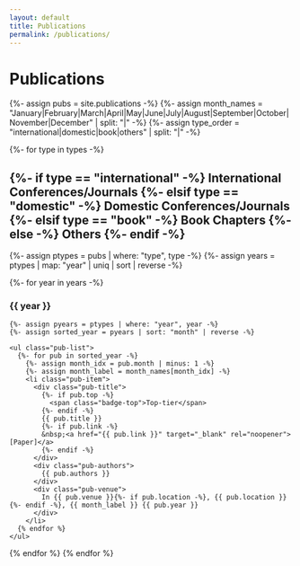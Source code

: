 ```yaml
---
layout: default
title: Publications
permalink: /publications/
---
```


<h1>Publications</h1>

{%- assign pubs = site.publications -%}
{%- assign month_names = "January|February|March|April|May|June|July|August|September|October|November|December" | split: "|" -%}
{%- assign type_order = "international|domestic|book|others" | split: "|" -%}

{%- for type in types -%}
  <h2>
    {%- if type == "international" -%} International Conferences/Journals
    {%- elsif type == "domestic" -%} Domestic Conferences/Journals
    {%- elsif type == "book" -%} Book Chapters
    {%- else -%} Others
    {%- endif -%}
  </h2>

  {%- assign ptypes = pubs | where: "type", type -%}
  {%- assign years = ptypes | map: "year" | uniq | sort | reverse -%}

  {%- for year in years -%}
    <h3>{{ year }}</h3>

    {%- assign pyears = ptypes | where: "year", year -%}
    {%- assign sorted_year = pyears | sort: "month" | reverse -%}

    <ul class="pub-list">
      {%- for pub in sorted_year -%}
        {%- assign month_idx = pub.month | minus: 1 -%}
        {%- assign month_label = month_names[month_idx] -%}
        <li class="pub-item">
          <div class="pub-title">
            {%- if pub.top -%}
              <span class="badge-top">Top-tier</span>
            {%- endif -%}
            {{ pub.title }}
            {%- if pub.link -%}
            &nbsp;<a href="{{ pub.link }}" target="_blank" rel="noopener">[Paper]</a>
            {%- endif -%}
          </div>
          <div class="pub-authors">
            {{ pub.authors }}
          </div>
          <div class="pub-venue">
            In {{ pub.venue }}{%- if pub.location -%}, {{ pub.location }}{%- endif -%}, {{ month_label }} {{ pub.year }}
          </div>
        </li>
      {% endfor %}
    </ul>
  {% endfor %}
{% endfor %}
